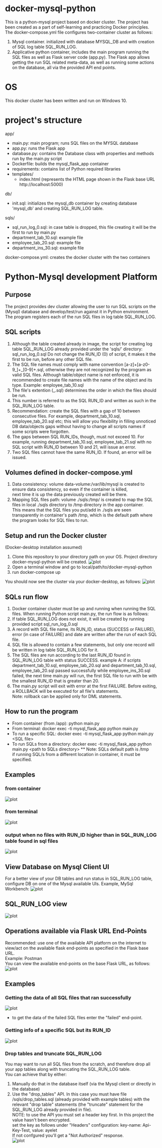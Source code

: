# docker-mysql-python
This is a python-mysql project based on docker cluster. The project has been created as a part of self-learning and practicing Docker principles.
The docker-compose.yml file configures two-container cluster as follows:
1. Mysql container. initialized with database MYSQL_DB and with creation of SQL log table SQL_RUN_LOG.
2. Applicative python container, includes the main program running the SQL files as well as Flask server code (app.py).
   The Flask app allows getting the run SQL related meta-data, as well as running some actions on the database, all via the provided API end points.

# OS
This docker cluster has been written and run on Windows 10.

# project's structure
app/  
  - main.py: main program; runs SQL files on the MYSQL database   
  - app.py: runs the Flask app  
  - database.py: contains the Database class with properties and methods run by the main.py script  
  - Dockerfile: builds the mysql_flask_app container  
  - requirements: contains list of Python required libraries  
  - templates/  
    - index.html (represents the HTML page shown in the Flask base URL http://localhost:5000) 

db/  
  - init.sql: initializes the mysql_db container by creating database 'mysql_db' and creating SQL_RUN_LOG table.  

sqls/   
  - sql_run_log_0.sql: in case table is dropped, this file creating it will be the first to run by main.py  
  - department_tab_10.sql: example file  
  - employee_tab_20.sql: example file  
  - department_ins_30.sql: example file  

docker-compose.yml: creates the docker cluster with the two containers  
  

# Python-Mysql development Platform
## Purpose
The project provides dev cluster allowing the user to run SQL scripts on the (Mysql) database and develop/test/run against it in Python environment.
The program registers each of the run SQL files in log table SQL_RUN_LOG.

## SQL scripts
1. Although the table created already in image, the script for creating log table SQL_RUN_LOG already provided under the 'sqls/' directory: sql_run_log_0.sql
   Do not change the RUN_ID (0) of script, it makes it the first to be run, before any other SQL file.
2. The SQL file names must comply with name convention [a-z]+[a-z0-9_]+_[0-9]+.sql, otherwise they are not recognized by the program as valid SQL files.
   Although table/object name is not enforced, it is recommended to create file names with the name of the object and its type.
   Example: employee_tab_10.sql
3. The file's extention (_<num>.sql) determines the order in which the files should be run.  
4. This number is referred to as the SQL RUN_ID and written as such in the SQL_RUN_LOG table.
5. Recommendation: create the SQL files with a gap of 10 between consecutive files. For example, department_tab_10.sql, employee_tab_20.sql etc; this
   will allow you flexibility in filling unnoticed DB data/objects gaps without having to change all scripts names if some scripts were forgotten.
6. The gaps between SQL RUN_IDs, though, must not exceed 10. For example, running department_tab_10.sql, employee_tab_21.sql with no SQL script with RUN_ID between 10 and 21,
   will issue an error.
7. Two SQL files cannot have the same RUN_ID. If found, an error will be issued.   

## Volumes defined in docker-compose.yml
1. Data consistency: volume data-volume:/var/lib/mysql is created to ensure data consistency, so even if the container is killed,  
   next time it is up the data previously created will be there.
2. Mapping SQL files path: volume ./sqls:/tmp/ is created to map the SQL files in local ./sqls directory to /tmp directory in the app container.  
   This means that the SQL files you put/add in ./sqls are seen transparently in container's path /tmp, which is the default path where  
   the program looks for SQL files to run.

## Setup and run the Docker cluster
(Docker-desktop installation assumed)
1. Clone this repository to your directory path on your OS. Project directory docker-mysql-python will be created.
![plot](./README_screenshots/git_clone.png)
2. Open a terminal window and go to local/path/to/docker-mysql-python
3. run docker-compose up

You should now see the cluster via your docker-desktop, as follows: 
![plot](./README_screenshots/docker_mysql_python_cluster.png)

## SQLs run flow
1. Docker container cluster must be up and running when running the SQL files.
When running Python script main.py, the run flow is as follows:
2. If table SQL_RUN_LOG does not exist, it will be created by running provided script sql_run_log_0.sql
3. A record with SQL file name, its RUN_ID, status (SUCCESS or FAILURE), error (in case of FAILURE) and date are written after the run of each SQL file.
4. SQL file is allowed to contain a few statements, but only one record will be written in log table SQL_RUN_LOG for it.   
5. The SQL files are run according to the last RUN_ID found in SQL_RUN_LOG table with status SUCCESS.
   example A: if scripts department_tab_10.sql, employee_tab_20.sql and department_tab_10.sql, employee_tab_20.sql passed successfully while 
   employee_ins_30.sql failed, the next time main.py will run, the first SQL file to run with be with the smallest RUN_ID that is greater than 20.
6. The main.py script will exit with error at the first FAILURE. Before exiting, a ROLLBACK will be executed for all file's statements.  
   Note: rollback can be applied only for DML statements.

## How to run the program
* From container (from /app): python main.py  
* From terminal: docker exec -ti mysql_flask_app python main.py  
* To run a specific SQL: docker exec -ti mysql_flask_app python main.py \<SQL file\>  
* To run SQLs from a directory: docker exec -ti mysql_flask_app python main.py \<path to SQLs directory\>
** Note: SQLs default path is /tmp  
   if running SQL/s from a different location in container, it must be specified.  
  
## Examples
### from container
![plot](./README_screenshots/run_from_container_success_ex1.png)
### from terminal
![plot](./README_screenshots/run_from_terminal_success_ex2.png)
### output when no files with RUN_ID higher than in SQL_RUN_LOG table found in sql files
![plot](./README_screenshots/run_from_terminal_no_files_to_run_ex3.png)

## View Database on Mysql Client UI
For a better view of your DB tables and run status in SQL_RUN_LOG table, configure DB on one of the Mysql available UIs.
Example, MySql Workbench:
![plot](./README_screenshots/config_mysql_workbench.png) 
  
## SQL_RUN_LOG view
![plot](./README_screenshots/mysql_workbench_sql_run_log_v1.png)

## Operations available via Flask URL End-Points
Recommended: use one of the available API platform on the internet to view/act on the available flask end-points as specified in the Flask base URL.  
Example: Postman  
You can view the available end-points on the base Flask URL, as follows:
![plot](./README_screenshots/postman_base_url.png)

## Examples
### Getting the data of all SQL files that ran successfully
![plot](./README_screenshots/postman_success.png)  
* to get the data of the failed SQL files enter the "failed" end-point.
### Getting info of a specific SQL but its RUN_ID
![plot](./README_screenshots/postman_run_id.png)
### Drop tables and truncate SQL_RUN_LOG
You may want to run all SQL files from the scratch, and therefore drop all your app tables along with truncating the SQL_RUN_LOG table.  
You can achieve that by either:
1. Manually do that in the database itself (via the Mysql client or directly in the database)
2. Use the "drop_tables" API. In this case you must have file /sqls/drop_tables.sql (already provided with example tables) with the  
   relevant "drop table" statements (the "truncate" statement for the SQL_RUN_LOG already provided in file).  
   NOTE: to use the API you must set a header key first. In this project the value hasn't been encrypted.  
         set the key as follows under "Headers" configuration: key-name: Api-Key-Test, value: ayelet  
         If not confgured you'll get a "Not Authorized" response.  
![plot](./README_screenshots/postman_drop_tables.png)
